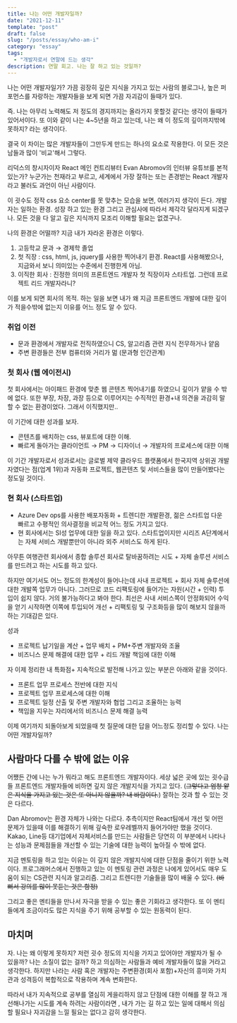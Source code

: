 ```yaml
---
title: 나는 어떤 개발자일까?
date: "2021-12-11"
template: "post"
draft: false
slug: "/posts/essay/who-am-i"
category: "essay"
tags:
  - "개발자로서 연말에 드는 생각"
description: 연말 회고. 나는 잘 하고 있는 것일까?
---
```

나는 어떤 개발자일가? 가끔 굉장히 깊은 지식을 가지고 있는 사람의 블로그나, 높은 퍼포먼스를 자랑하는 개발자들을 보게 되면 가끔 자괴감이 들때가 있다.

즉. 나는 아무리 노력해도 저 정도의 경지까지는 올라가지 못할것 같다는 생각이 들때가 있어서이다. 또 이와 같이 나는 4~5년을 하고 있는데, 나는 왜 이 정도의 깊이까지밖에 못하지? 라는 생각이다. 

결국 이 차이는 많은 개발자들이 그만두게 만드는 하나의 요소로 작용한다. 이 모든 것은 남들과 많이 '비교'해서 그렇다.

리덕스의 창시자이자 React 메인 컨트리뷰터 Evan Abromov의 인터뷰 유튜브를 본적 있는가? 누군가는 천재라고 부르고, 세계에서 가장 잘하는 또는 존경받는 React 개발자라고 불러도 과언이 아닌 사람이다.


 이 굇수도 정작 css 요소 center를 못 맞추는 모습을 보면, 여러가지 생각이 든다.  개발자는 일하는 환경. 성장 하고 있는 환경 그리고 관심사에 따라서 제각각 달라지게 되겠구나.  모든 것을 다 알고 깊은 지식까지 모조리 이해할 필요는 없겠구나. 

나의 환경은 어떨까? 지금 내가 자라온 환경은 이렇다. 


1. 고등학교 문과 → 경제학 졸업 
2. 첫 직장 : css, html, js, jquery를 사용한 찍어내기 환경.  React를 사용해봤으나, 지금와서 보니 의미있는 수준에서 진행한게 아님.
3. 이직한 회사 : 진정한 의미의 프론트엔드 개발자 첫 직장이자 스타트업. 그런데 프로젝트 리드 개발자라니?

이를 보게 되면 회사의 목적. 하는 일을 보면 내가 왜 지금 프론트엔드 개발에 대한 깊이가 적을수밖에 없는지 이유를 어느 정도 알 수 있다.

### 취업 이전

- 문과 환경에서 개발자로 전직하였으니 CS, 알고리즘 관련 지식 전무하거나 얕음
- 주변 환경들은 전부 컴퓨터와 거리가 멂 (문과형 인간관계)

### 첫 회사 (웹 에이전시)

첫 회사에서는 아이패드 환경에 맞춘 웹 콘텐츠 찍어내기를 하였으니 깊이가 얕을 수 밖에 없다. 또한 부장, 차장, 과장 등으로 이루어지는 수직적인 환경+내 의견을 과감히 말할 수 없는 환경이었다. 그래서 이직했지만..

이 기간에 대한 성과를 보자.

- 콘텐츠를 배치하는 css, 뷰포트에 대한 이해.
- 빠르게 돌아가는 클라이언트 → PM → 디자이너 → 개발자의 프로세스에 대한 이해

 이 기간 개발자로서 성과로서는 글로벌 제약 클라우드 플랫폼에서 한국지역 상위권 개발자였다는 점(업계 1위)과 자동화 프로젝트, 웹콘텐츠 및 서비스들을 많이 만들어봤다는 정도일 것이다.

### 현 회사 (스타트업)

- Azure Dev ops를 사용한 배포자동화 + 트렌디한 개발환경,  젊은 스타트업 다운 빠르고 수평적인 의사결정을 비교적 어느 정도 가지고 있다.
- 현 회사에서는 SI성 업무에 대한 일을 하고 있다. 스타트업이지만 시리즈 A단계에서는 자체 서비스 개발뿐만이 아니라 외주 서비스도 하게 된다.

아무튼 여행관련 회사에서 종합 솔루션 회사로 탈바꿈하려는 시도 + 자체 솔루션 서비스를 만드려고 하는 시도를 하고 있다.  

하지만 여기서도 어느 정도의 한계성이 들어나는데 사내 프로젝트 + 회사 자체 솔루션에 대한 개발쪽 업무가 아니다. 그러므로 코드 리팩토링에 들어가는 자원(시간 + 인력) 투입이 쉽지 않다. 거의 불가능하다고 봐야 한다. 최선은 사내 서비스쪽이 안정화되어 수익을 얻기 시작하면 이쪽에 투입되어 개선 + 리팩토링 및 구조화등을 많이 해보지 않을까하는 기대감은 있다.

성과 

- 프로젝트 납기일을 계산 + 업무 배치 + PM+주변 개발자와 조율
- 비즈니스 문제 해결에 대한 업무 + 리드 개발 책임에 대한 이해

자 이제 정리한 내 특화점+ 지속적으로 발전해 나가고 있는 부분은 아래와 같을 것이다. 

- 프론트 업무 프로세스 전반에 대한 지식
- 프로젝트 업무 프로세스에 대한 이해
- 프로젝트 일정 산출 및 주변 개발자와 협업 그리고 조율하는 능력
- 책임을 지우는 자리에서의  비즈니스 문제 해결 능력

이제 여기까지 되돌아보게 되었을때 첫 질문에 대한 답을 어느정도 정리할 수 있다. 나는 어떤 개발자일까?

## 사람마다 다를 수 밖에 없는 이유

어쨌든 간에 나는 누가 뭐라고 해도 프론트엔드 개발자이다. 세상 넓은 곳에 있는 굇수급들 프론트엔드 개발자들에 비하면 깊지 않은 개발지식을 가지고 있다. (~~그렇다고 엄청 얕은 지식을 가지고 있는 것은 또 아니지 않을까? 내 바람이다.~~) 잘하는 것과 할 수 있는 것은 다르다. 

Dan Abromov는 환경 자체가 나와는 다르다. 추측이지만 React팀에서 개선 및  어떤 문제가 있을때 이를 해결하기 위해 깊숙한 로우레벨까지 들어가야만 했을 것이다.  Kakao, Line등 대기업에서 자체서비스를 만드는 사람들은 당연히 이 부분에서 나타나는 성능과 문제점들을 개선할 수 있는 기술에 대한 능력이 높아질 수 밖에 없다.

지금 멘토링을 하고 있는 이유는 이 깊지 않은 개발지식에 대한 단점을 줄이기 위한 노력이다.  프로그래머스에서 진행하고 있는 이 멘토링 관련 과정은 나에게 있어서도 매우 도움이 되는 CS관련 지식과 알고리즘. 그리고 트렌디한 기술들을 많이 배울 수 있다. ~~(바뻐서 강의를 많이 못듣는 것은 함정)~~

그리고 좋은 멘티들을 만나서 자극을 받을 수 있는 좋은 기회라고 생각한다. 또 이 멘티들에게 조금이라도 많은 지식을 주기 위해 공부할 수 있는 원동력이 된다.

## 마치며 
자. 나는 왜 이렇게 못하지? 저런 굇수 정도의 지식을 가지고 있어야만 개발자가 될 수 있을까? 나는 소질이 없는 걸까? 하고 의심하는 사람들과 예비 개발자들이 많을 거라고 생각한다. 하지만 나라는 사람 혹은 개발자는 주변환경(회사 포함)+자신의 흥미와 가치관과 성격등이 복합적으로 작용하며 계속 변화한다.

따라서 내가 지속적으로 공부를 열심히 게을리하지 않고 단점에 대한 이해를 잘 하고 개선해나가는 시도를 계속 하려는 사람이라면 , 내가 가는 길 하고 있는 일에 대해서 의심할 필요나 자괴감을 느낄 필요는 없다고 감히 생각한다.